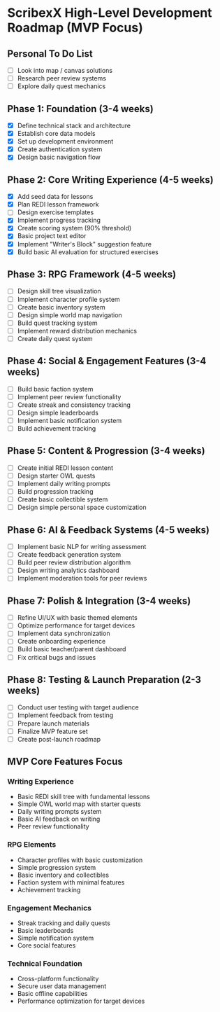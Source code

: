 # ScribexX High-Level Development Roadmap (MVP Focus)

## Personal To Do List

- [ ] Look into map / canvas solutions
- [ ] Research peer review systems
- [ ] Explore daily quest mechanics

## Phase 1: Foundation (3-4 weeks)
- [X] Define technical stack and architecture
- [X] Establish core data models
- [X] Set up development environment
- [X] Create authentication system
- [X] Design basic navigation flow

## Phase 2: Core Writing Experience (4-5 weeks)
- [X] Add seed data for lessons
- [X] Plan REDI lesson framework
- [ ] Design exercise templates
- [X] Implement progress tracking
- [X] Create scoring system (90% threshold)
- [X] Basic project text editor
- [X] Implement "Writer's Block" suggestion feature
- [X] Build basic AI evaluation for structured exercises

## Phase 3: RPG Framework (4-5 weeks)
- [ ] Design skill tree visualization
- [ ] Implement character profile system
- [ ] Create basic inventory system
- [ ] Design simple world map navigation
- [ ] Build quest tracking system
- [ ] Implement reward distribution mechanics
- [ ] Create daily quest system

## Phase 4: Social & Engagement Features (3-4 weeks)
- [ ] Build basic faction system
- [ ] Implement peer review functionality
- [ ] Create streak and consistency tracking
- [ ] Design simple leaderboards
- [ ] Implement basic notification system
- [ ] Build achievement tracking

## Phase 5: Content & Progression (3-4 weeks)
- [ ] Create initial REDI lesson content
- [ ] Design starter OWL quests
- [ ] Implement daily writing prompts
- [ ] Build progression tracking
- [ ] Create basic collectible system
- [ ] Design simple personal space customization

## Phase 6: AI & Feedback Systems (4-5 weeks)
- [ ] Implement basic NLP for writing assessment
- [ ] Create feedback generation system
- [ ] Build peer review distribution algorithm
- [ ] Design writing analytics dashboard
- [ ] Implement moderation tools for peer reviews

## Phase 7: Polish & Integration (3-4 weeks)
- [ ] Refine UI/UX with basic themed elements
- [ ] Optimize performance for target devices
- [ ] Implement data synchronization
- [ ] Create onboarding experience
- [ ] Build basic teacher/parent dashboard
- [ ] Fix critical bugs and issues

## Phase 8: Testing & Launch Preparation (2-3 weeks)
- [ ] Conduct user testing with target audience
- [ ] Implement feedback from testing
- [ ] Prepare launch materials
- [ ] Finalize MVP feature set
- [ ] Create post-launch roadmap

## MVP Core Features Focus

### Writing Experience
- Basic REDI skill tree with fundamental lessons
- Simple OWL world map with starter quests
- Daily writing prompts system
- Basic AI feedback on writing
- Peer review functionality

### RPG Elements
- Character profiles with basic customization
- Simple progression system
- Basic inventory and collectibles
- Faction system with minimal features
- Achievement tracking

### Engagement Mechanics
- Streak tracking and daily quests
- Basic leaderboards
- Simple notification system
- Core social features

### Technical Foundation
- Cross-platform functionality
- Secure user data management
- Basic offline capabilities
- Performance optimization for target devices